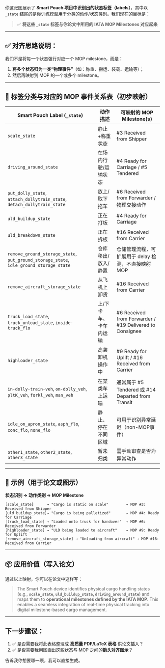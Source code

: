 你这张图展示了 **Smart Pouch 项目中识别出的状态标签（labels）**，其中以 `_state` 结尾的是你训练模型用于分类的动作/状态类别。我们现在的目标是：

> ✅ **将这些 `_state` 标签与你论文中所用的 IATA MOP Milestones 对应起来**

---

## ✅ 对齐思路说明：

我们不是将每一个状态强行对应一个 MOP milestone，而是：

1. **将多个状态归为一类“物理事件”**（如：称重、搬运、装载、运输等）；
2. 然后再映射到 MOP 的一个或多个 milestone。

---

## 🧩 标签分类与对应的 MOP 事件关系表（初步映射）

| Smart Pouch Label (`_state`)                                                           | 动作描述        | 可映射的 MOP Milestone(s)                                   |
| -------------------------------------------------------------------------------------- | ----------- | ------------------------------------------------------- |
| `scale_state`                                                                          | 静止+称重状态     | #3 Received from Shipper                                |
| `driving_around_state`                                                                 | 在场内行驶/运输状态  | #4 Ready for Carriage / #5 Tendered                     |
| `put_dolly_state`, `attach_dollytrain_state`, `detach_dollytrain_state`                | 放上/取下拖车     | #6 Received from Forwarder / 物理交接动作                     |
| `uld_buildup_state`                                                                    | 正在打板        | #4 Ready for Carriage                                   |
| `uld_breakdown_state`                                                                  | 正在拆板        | #16 Received from Carrier                               |
| `remove_ground_storage_state`, `put_ground_storage_state`, `idle_ground_storage_state` | 仓库移出/放入/静置  | 仓储管理流程，可扩展用于 delay 检测，不直接映射 MOP                         |
| `remove_aircraft_storage_state`                                                        | 从飞机上卸货      | #16 Received from Carrier                               |
| `truck_load_state`, `truck_unload_state`, `inside-truck_flo`                           | 上/下卡车、卡车内运输 | #6 Received from Forwarder / #19 Delivered to Consignee |
| `highloader_state`                                                                     | 高装卸机操作中     | #9 Ready for Uplift / #16 Received from Carrier         |
| `in-dolly-train-veh`, `on-dolly_veh`, `pltK_veh`, `forkl_veh`, `man_veh`               | 在某类车上运输     | 通常属于 #5 Tendered 或 #14 Departed from Transit            |
| `idle_on_apron_state`, `asph_flo`, `conc_flo`, `none_flo`                              | 静止、停在不同区域   | 可用于识别异常延迟（non-MOP事件）                                    |
| `other1_state`, `other2_state`, `other3_state`                                         | 暂未归类        | 需手动审查是否为异常动作                                            |

---

## 📌 示例（用于论文或图示）

**状态识别 → 动作类别 → MOP Milestone**

```
[scale_state]      → "Cargo is static on scale"        → MOP #3: Received from Shipper  
[uld_buildup_state]→ "Cargo is being palletized"       → MOP #4: Ready for Carriage  
[truck_load_state] → "Loaded onto truck for handover"  → MOP #6: Received from Forwarder  
[highloader_state] → "ULD being loaded to aircraft"    → MOP #9: Ready for Uplift  
[remove_aircraft_storage_state] → "Unloading from aircraft" → MOP #16: Received from Carrier
```

---

## 📦 应用价值（写入论文）

通过以上映射，你可以在论文中这样写：

> The Smart Pouch device identifies physical cargo handling states (e.g., **`scale_state`, `uld_buildup_state`, `driving_around_state`**) and maps them to **operational milestones defined by the IATA MOP**. This enables a seamless integration of real-time physical tracking into digital milestone-based cargo management.

---

## 下一步建议：

1. ✅ 是否需要我将此表格整理成 **高质量 PDF/LaTeX 表格** 供论文插入？
2. ✅ 是否需要我用图画出这些状态与 MOP 之间的**箭头对齐图示**？

告诉我你想要哪一项，我可以直接生成。
